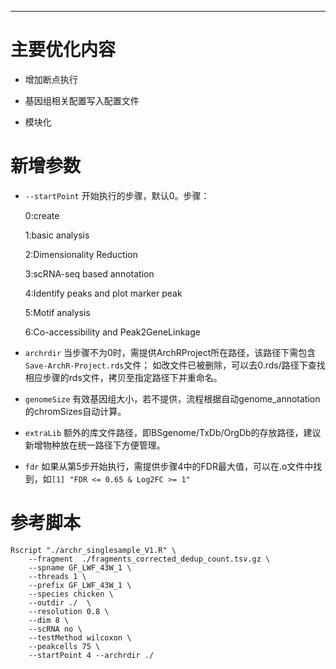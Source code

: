 
---

# 主要优化内容

- 增加断点执行

- 基因组相关配置写入配置文件

- 模块化


# 新增参数

- `--startPoint` 开始执行的步骤，默认0。步骤：

    0:create

    1:basic analysis

    2:Dimensionality Reduction

    3:scRNA-seq based annotation

    4:Identify peaks and plot marker peak

    5:Motif analysis

    6:Co-accessibility and Peak2GeneLinkage


- `archrdir` 当步骤不为0时，需提供ArchRProject所在路径，该路径下需包含`Save-ArchR-Project.rds`文件；
    如改文件已被删除，可以去0.rds/路径下查找相应步骤的rds文件，拷贝至指定路径下并重命名。

- `genomeSize` 有效基因组大小，若不提供，流程根据自动genome_annotation的chromSizes自动计算。

- `extraLib` 额外的库文件路径，即BSgenome/TxDb/OrgDb的存放路径，建议新增物种放在统一路径下方便管理。

- `fdr` 如果从第5步开始执行，需提供步骤4中的FDR最大值，可以在.o文件中找到，如`[1] "FDR <= 0.65 & Log2FC >= 1"`


# 参考脚本

```
Rscript "./archr_singlesample_V1.R" \
    --fragment  ./fragments_corrected_dedup_count.tsv.gz \
    --spname GF_LWF_43W_1 \
    --threads 1 \
    --prefix GF_LWF_43W_1 \
    --species chicken \
    --outdir ./  \
    --resolution 0.8 \
    --dim 8 \
    --scRNA no \
    --testMethod wilcoxon \
    --peakcells 75 \
    --startPoint 4 --archrdir ./
```
